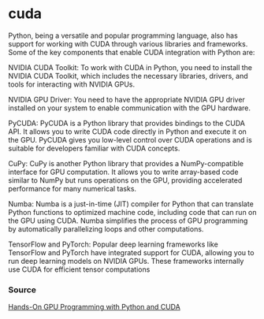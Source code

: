# cuda
Python, being a versatile and popular programming language, also has support for working with CUDA through various libraries and frameworks. Some of the key components that enable CUDA integration with Python are:

NVIDIA CUDA Toolkit: To work with CUDA in Python, you need to install the NVIDIA CUDA Toolkit, which includes the necessary libraries, drivers, and tools for interacting with NVIDIA GPUs.

NVIDIA GPU Driver: You need to have the appropriate NVIDIA GPU driver installed on your system to enable communication with the GPU hardware.

PyCUDA: PyCUDA is a Python library that provides bindings to the CUDA API. It allows you to write CUDA code directly in Python and execute it on the GPU. PyCUDA gives you low-level control over CUDA operations and is suitable for developers familiar with CUDA concepts.

CuPy: CuPy is another Python library that provides a NumPy-compatible interface for GPU computation. It allows you to write array-based code similar to NumPy but runs operations on the GPU, providing accelerated performance for many numerical tasks.

Numba: Numba is a just-in-time (JIT) compiler for Python that can translate Python functions to optimized machine code, including code that can run on the GPU using CUDA. Numba simplifies the process of GPU programming by automatically parallelizing loops and other computations.

TensorFlow and PyTorch: Popular deep learning frameworks like TensorFlow and PyTorch have integrated support for CUDA, allowing you to run deep learning models on NVIDIA GPUs. These frameworks internally use CUDA for efficient tensor computations



### Source
[Hands-On GPU Programming with Python and CUDA](https://github.com/PacktPublishing/Hands-On-GPU-Programming-with-Python-and-CUDA)
